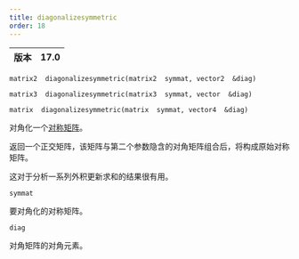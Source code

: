 ```yaml
---
title: diagonalizesymmetric
order: 18
---
```


| 版本 | 17.0 |
| --- | --- |

`matrix2  diagonalizesymmetric(matrix2  symmat, vector2  &diag)`

`matrix3  diagonalizesymmetric(matrix3  symmat, vector  &diag)`

`matrix  diagonalizesymmetric(matrix  symmat, vector4  &diag)`

对角化一个[对称矩阵](http://en.wikipedia.org/wiki/Symmetric_matrix)。

返回一个正交矩阵，该矩阵与第二个参数隐含的对角矩阵组合后，将构成原始对称矩阵。

这对于分析一系列外积更新求和的结果很有用。

`symmat`

要对角化的对称矩阵。

`diag`

对角矩阵的对角元素。
